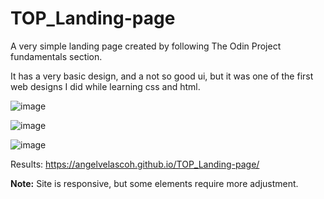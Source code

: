 # TOP_Landing-page
A  very simple landing page created by following The Odin Project fundamentals section.

It has a very basic design, and a not so good ui, but it was one of the first web designs I did while learning css and html.

![image](https://github.com/AngelVelascoH/TOP_Landing-page/assets/86260733/89240908-85d7-419e-a0e4-2bb8470d87b9)

![image](https://github.com/AngelVelascoH/TOP_Landing-page/assets/86260733/021c77e2-3675-4d1b-8db8-db70d5d880ec)

![image](https://github.com/AngelVelascoH/TOP_Landing-page/assets/86260733/59f91f22-7ae8-439b-80a9-29a46b7c7c75)


Results:
https://angelvelascoh.github.io/TOP_Landing-page/

**Note:** Site is responsive, but some elements require more adjustment.
